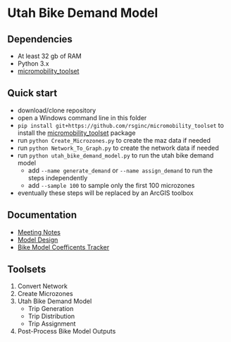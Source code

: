 # Utah Bike Demand Model

## Dependencies
  - At least 32 gb of RAM
  - Python 3.x
  - [micromobility_toolset](https://github.com/RSGInc/micromobility_toolset)

## Quick start

  - download/clone repository
  - open a Windows command line in this folder
  - `pip install git+https://github.com/rsginc/micromobility_toolset` to install the [micromobility_toolset](https://github.com/RSGInc/micromobility_toolset) package
  - run `python Create_Microzones.py` to create the maz data if needed
  - run `python Network_To_Graph.py` to create the network data if needed
  - run `python utah_bike_demand_model.py` to run the utah bike demand model
    - add `--name generate_demand` or `--name assign_demand` to run the steps independently
    - add `--sample 100` to sample only the first 100 microzones
  - eventually these steps will be replaced by an ArcGIS toolbox

## Documentation

  - [Meeting Notes](https://github.com/RSGInc/utah_bike_demand_model/wiki)
  - [Model Design](Model_Design/wfrc_model_spec_070220.docx)
  - [Bike Model Coefficents Tracker](https://docs.google.com/spreadsheets/d/1lWqqHUEF0IOpqIgNil0gEWuN29oVjzCsLly4eeluqpA/edit?usp=sharing)
  
  
## Toolsets

1. Convert Network
2. Create Microzones
3. Utah Bike Demand Model
    - Trip Generation
    - Trip Distribution
    - Trip Assignment
4. Post-Process Bike Model Outputs
